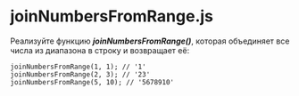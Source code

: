 # joinNumbersFromRange.js #
Реализуйте функцию ***joinNumbersFromRange()***, которая объединяет все числа из диапазона в строку и возвращает её:

```
joinNumbersFromRange(1, 1); // '1'
joinNumbersFromRange(2, 3); // '23'
joinNumbersFromRange(5, 10); // '5678910'
```
